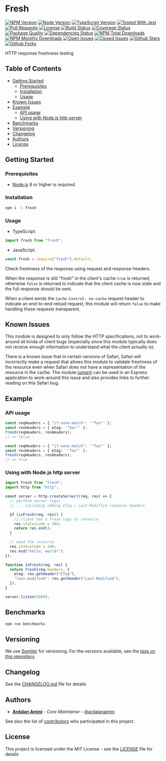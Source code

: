 # Fresh <!-- omit in toc -->

[![NPM Version][npm-image]][npm-url]
[![Node Version][node-version-image]][node-version-url]
[![TypeScript Version][typescript-version-image]][typescript-version-url]
[![Tested With Jest][jest-image]][jest-url]
[![Pull Requests][pulls-image]][pulls-url]
[![License][license-image]][license-url]
[![Build Status][travis-image]][travis-url]
[![Coverage Status][codecov-image]][codecov-url]
[![Package Quality][quality-image]][quality-url]
[![Dependencies Status][dependency-status-image]][dependency-status-url]
[![NPM Total Downloads][total-downloads-image]][total-downloads-url]
[![NPM Monthly Downloads][monthly-downloads-image]][monthly-downloads-url]
[![Open Issues][open-issues-image]][open-issues-url]
[![Closed Issues][close-issues-image]][close-issues-url]
[![Github Stars][stars-image]][stars-url]
[![Github Forks][forks-image]][forks-url]

HTTP response freshness testing

## Table of Contents <!-- omit in toc -->

- [Getting Started](#getting-started)
  - [Prerequisites](#prerequisites)
  - [Installation](#installation)
  - [Usage](#usage)
- [Known Issues](#known-issues)
- [Example](#example)
  - [API usage](#api-usage)
  - [Using with Node.js http server](#using-with-nodejs-http-server)
- [Benchmarks](#benchmarks)
- [Versioning](#versioning)
- [Changelog](#changelog)
- [Authors](#authors)
- [License](#license)

## Getting Started

### Prerequisites

- [Node.js](https://nodejs.org/en/download) 8 or higher is required.

### Installation

```bash
npm i -s fresh
```

### Usage

- TypeScript:

```typescript
import fresh from "fresh";
```

- JavaScript:

```javascript
const fresh = require("fresh").default;
```

Check freshness of the response using request and response headers.

When the response is still "fresh" in the client's cache `true` is
returned, otherwise `false` is returned to indicate that the client
cache is now stale and the full response should be sent.

When a client sends the `Cache-Control: no-cache` request header to
indicate an end-to-end reload request, this module will return `false`
to make handling these requests transparent.

## Known Issues

This module is designed to only follow the HTTP specifications, not
to work-around all kinda of client bugs (especially since this module
typically does not receive enough information to understand what the
client actually is).

There is a known issue that in certain versions of Safari, Safari
will incorrectly make a request that allows this module to validate
freshness of the resource even when Safari does not have a
representation of the resource in the cache. The module
[jumanji](https://www.npmjs.com/package/jumanji) can be used in
an Express application to work-around this issue and also provides
links to further reading on this Safari bug.

## Example

### API usage

```typescript
const reqHeaders = { "if-none-match": '"foo"' };
const resHeaders = { etag: '"bar"' };
fresh(reqHeaders, resHeaders);
// => false

const reqHeaders = { "if-none-match": '"foo"' };
const resHeaders = { etag: '"foo"' };
fresh(reqHeaders, resHeaders);
// => true
```

### Using with Node.js http server

```typescript
import fresh from "fresh";
import http from "http";

const server = http.createServer((req, res) => {
  // perform server logic
  // ... including adding ETag / Last-Modified response headers

  if (isFresh(req, res)) {
    // client has a fresh copy of resource
    res.statusCode = 304;
    return res.end();
  }

  // send the resource
  res.statusCode = 200;
  res.end("hello, world!");
});

function isFresh(req, res) {
  return fresh(req.headers, {
    etag: res.getHeader("ETag"),
    "last-modified": res.getHeader("Last-Modified"),
  });
}

server.listen(3000);
```

## Benchmarks

```bash
npm run benchmarks
```

## Versioning

We use [SemVer](http://semver.org) for versioning. For the versions available, see the [tags on this repository](https://github.com/foxifyjs/odin/tags).

## Changelog

See the [CHANGELOG.md](CHANGELOG.md) file for details

## Authors

- [**Ardalan Amini**](https://ardalanamini.com) - _Core Maintainer_ - [@ardalanamini](https://github.com/ardalanamini)

See also the list of [contributors](https://github.com/foxifyjs/odin/contributors) who participated in this project.

## License

This project is licensed under the MIT License - see the [LICENSE](LICENSE) file for details

[npm-image]: https://img.shields.io/npm/v/@foxify/fresh.svg
[npm-url]: https://www.npmjs.com/package/@foxify/fresh
[node-version-image]: https://img.shields.io/node/v/@foxify/fresh.svg
[node-version-url]: https://nodejs.org
[typescript-version-image]: https://img.shields.io/npm/types/@foxify/fresh.svg
[typescript-version-url]: https://www.typescriptlang.org
[jest-image]: https://img.shields.io/badge/tested_with-jest-99424f.svg
[jest-url]: https://github.com/facebook/jest
[pulls-image]: https://img.shields.io/badge/PRs-Welcome-brightgreen.svg
[pulls-url]: https://github.com/foxifyjs/fresh/pulls
[license-image]: https://img.shields.io/github/license/foxifyjs/fresh.svg
[license-url]: https://github.com/foxifyjs/fresh/blob/master/LICENSE
[travis-image]: https://api.travis-ci.com/foxifyjs/fresh.svg?branch=master
[travis-url]: https://travis-ci.com/foxifyjs/fresh
[codecov-image]: https://codecov.io/gh/foxifyjs/fresh/branch/master/graph/badge.svg
[codecov-url]: https://codecov.io/gh/foxifyjs/fresh
[quality-image]: http://npm.packagequality.com/shield/%40foxify%2Fodin.svg
[quality-url]: http://packagequality.com/#?package=@foxify/fresh
[dependency-status-image]: https://david-dm.org/foxifyjs/fresh.svg
[dependency-status-url]: https://david-dm.org/foxifyjs/fresh
[total-downloads-image]: https://img.shields.io/npm/dt/@foxify/fresh.svg
[total-downloads-url]: https://www.npmjs.com/package/@foxify/fresh
[monthly-downloads-image]: https://img.shields.io/npm/dm/@foxify/fresh.svg
[monthly-downloads-url]: https://www.npmjs.com/package/@foxify/fresh
[open-issues-image]: https://img.shields.io/github/issues-raw/foxifyjs/fresh.svg
[open-issues-url]: https://github.com/foxifyjs/fresh/issues?q=is%3Aopen+is%3Aissue
[close-issues-image]: https://img.shields.io/github/issues-closed-raw/foxifyjs/fresh.svg
[close-issues-url]: https://github.com/foxifyjs/fresh/issues?q=is%3Aissue+is%3Aclosed
[stars-image]: https://img.shields.io/github/stars/foxifyjs/fresh.svg?style=social
[stars-url]: https://github.com/foxifyjs/fresh
[forks-image]: https://img.shields.io/github/forks/foxifyjs/fresh.svg?style=social&label=Fork
[forks-url]: https://github.com/foxifyjs/fresh

